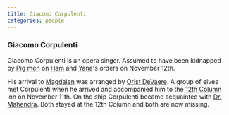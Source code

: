 ```yaml
---
title: Giacomo Corpulenti
categories: people
---
```


### Giacomo Corpulenti

Giacomo Corpulenti is an opera singer. Assumed to have been kidnapped by [Pig men](pigmen) on [Ham](Ham) and [Yana](Yana)'s orders on November 12th. 

His arrival to [Magdalen](Magdalen) was arranged by [Orist DeVaere](OristDeVaere). A group of elves met Corpulenti when he arrived and accompanied him to the [12th Column](TwelfthColumn) inn on November 11th. On the ship Corpulenti became acquainted with [Dr. Mahendra](Mahendra). Both stayed at the 12th Column and both are now missing.
